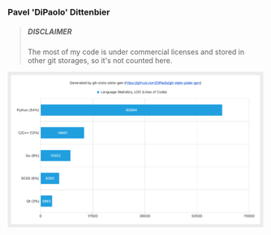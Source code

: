 ### Pavel 'DiPaolo' Dittenbier

> ##### DISCLAIMER
> The most of my code is under commercial licenses and stored in other git storages, so it's not counted here.

<!--
**DiPaolo/DiPaolo** is a ✨ _special_ ✨ repository because its `README.md` (this file) appears on your GitHub profile.

Here are some ideas to get you started:

- 🔭 I’m currently working on ...
- 🌱 I’m currently learning ...
- 👯 I’m looking to collaborate on ...
- 🤔 I’m looking for help with ...
- 💬 Ask me about ...
- 📫 How to reach me: ...
- 😄 Pronouns: ...
- ⚡ Fun fact: ...
-->

![Most used languages](https://github.com/DiPaolo/DiPaolo/blob/main/assets/github_lang_stats-2025_06_20-15_13_11.png)
